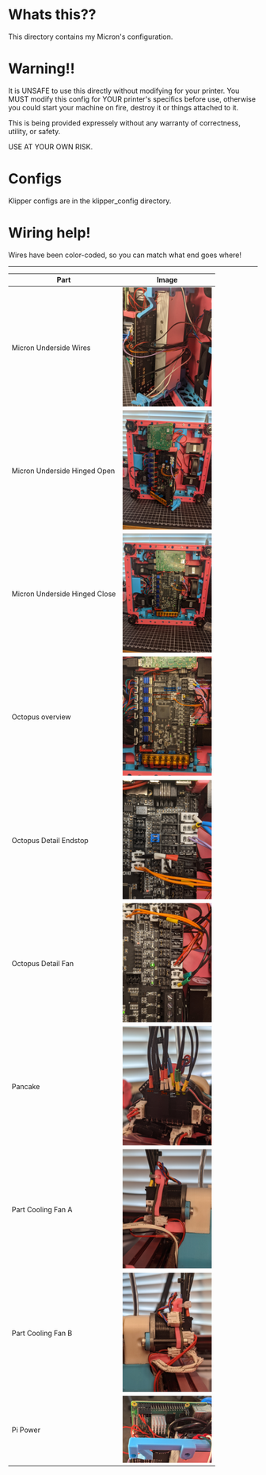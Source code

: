 
# Whats this??
This directory contains my Micron's configuration.

# Warning!!
It is UNSAFE to use this directly without modifying for your printer.
You MUST modify this config for YOUR printer's specifics before use, otherwise you could start your machine on fire, destroy it or things attached to it.

This is being provided expressely without any warranty of correctness, utility, or safety.

USE AT YOUR OWN RISK.


# Configs
Klipper configs are in the klipper_config directory.

# Wiring help!

Wires have been color-coded, so you can match what end goes where!

---
| Part | Image |
| ---  | ---   |
|  Micron Underside Wires| <img  src="./wiring_pics/micron_under_wires.jpg" width="180" data-rotate="90"> |
|  Micron Underside Hinged Open| <img  src="./wiring_pics/micron_under_open.jpg" width="180" data-rotate="90"> |
|  Micron Underside Hinged Close| <img  src="./wiring_pics/micron_under_closed.jpg" width="180" data-rotate="90"> |
|  Octopus overview | <img  src="./wiring_pics/micron_octopus.jpg" width="180" data-rotate="90"> |
|  Octopus Detail Endstop | <img src="./wiring_pics/micron_octopus_endstop_detail.jpg" width="180">
|  Octopus Detail Fan| <img src="./wiring_pics/micron_octopus_fan_detail.jpg" width="180">
|  Pancake | <img src="./wiring_pics/pancake_from_rear.jpg" width="180">
|  Part Cooling Fan A| <img src="./wiring_pics/pancake_from_right.jpg" width="180">
|  Part Cooling Fan B| <img src="./wiring_pics/pancake_from_left.jpg" width="180">
|  Pi Power | <img src="./wiring_pics/micron_pi_power.jpg" width="180">
